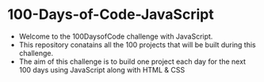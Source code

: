 # 100-Days-of-Code-JavaScript
- Welcome to the 100DaysofCode challenge with JavaScript.
- This repository conatains all the 100 projects that will be built during this challenge.
- The aim of this challenge is to build one project each day for the next 100 days using JavaScript along with HTML & CSS
